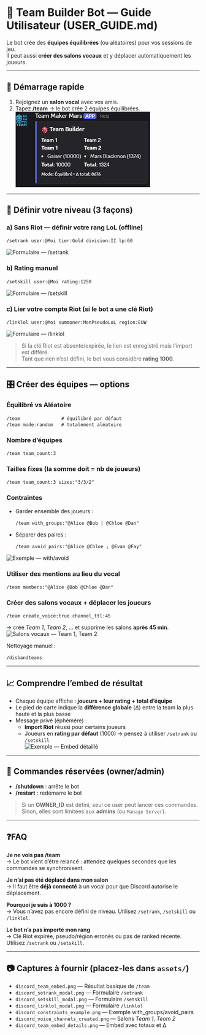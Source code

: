 # 📗 Team Builder Bot — Guide Utilisateur (USER_GUIDE.md)

Le bot crée des **équipes équilibrées** (ou aléatoires) pour vos sessions de jeu.  
Il peut aussi **créer des salons vocaux** et y déplacer automatiquement les joueurs.

---

## 🚀 Démarrage rapide

1) Rejoignez un **salon vocal** avec vos amis.  
2) Tapez **/team** → le bot crée 2 équipes équilibrées.  
![Exemple — Résultat /team](assets/discord_team_embed.png)

---

## 🧩 Définir votre niveau (3 façons)

### a) Sans Riot — définir votre **rang LoL** (offline)
```
/setrank user:@Moi tier:Gold division:II lp:60
```
![Formulaire — /setrank](assets/discord_setrank_modal.png)

### b) Rating **manuel**
```
/setskill user:@Moi rating:1250
```
![Formulaire — /setskill](assets/discord_setskill_modal.png)

### c) Lier votre **compte Riot** (si le bot a une clé Riot)
```
/linklol user:@Moi summoner:MonPseudoLoL region:EUW
```
![Formulaire — /linklol](assets/discord_linklol_modal.png)

> Si la clé Riot est absente/expirée, le lien est enregistré mais l’import est différé.  
> Tant que rien n’est défini, le bot vous considère **rating 1000**.

---

## 🎛️ Créer des équipes — options

### Équilibré vs Aléatoire
```
/team               # équilibré par défaut
/team mode:random   # totalement aléatoire
```

### Nombre d’équipes
```
/team team_count:3
```

### Tailles **fixes** (la somme doit = nb de joueurs)
```
/team team_count:3 sizes:"3/3/2"
```

### **Contraintes**
- Garder ensemble des joueurs :  
  ```
  /team with_groups:"@Alice @Bob | @Chloe @Dan"
  ```
- Séparer des paires :  
  ```
  /team avoid_pairs:"@Alice @Chloe ; @Evan @Fay"
  ```
![Exemple — with/avoid](assets/discord_constraints_example.png)

### Utiliser des **mentions** au lieu du vocal
```
/team members:"@Alice @Bob @Chloe @Dan"
```

### Créer des **salons vocaux** + déplacer les joueurs
```
/team create_voice:true channel_ttl:45
```
→ crée *Team 1*, *Team 2*, … et supprime les salons **après 45 min**.  
![Salons vocaux — Team 1, Team 2](assets/discord_voice_channels_created.png)

Nettoyage manuel :
```
/disbandteams
```

---

## 📈 Comprendre l’embed de résultat

- Chaque équipe affiche : **joueurs + leur rating + total d’équipe**  
- Le pied de carte indique la **différence globale** (Δ) entre la team la plus haute et la plus basse  
- Message privé (éphémère) :  
  - **Import Riot** réussi pour certains joueurs  
  - Joueurs en **rating par défaut** (1000) → pensez à utiliser `/setrank` ou `/setskill`  
![Exemple — Embed détaillé](assets/discord_team_embed_details.png)

---

## 🔐 Commandes réservées (owner/admin)

- **/shutdown** : arrête le bot  
- **/restart** : redémarre le bot

> Si un **OWNER_ID** est défini, seul ce user peut lancer ces commandes.  
> Sinon, elles sont limitées aux **admins** (ou `Manage Server`).

---

## ❓FAQ

**Je ne vois pas /team**  
→ Le bot vient d’être relancé : attendez quelques secondes que les commandes se synchronisent.

**Je n’ai pas été déplacé dans mon salon**  
→ Il faut être **déjà connecté** à un vocal pour que Discord autorise le déplacement.

**Pourquoi je suis à 1000 ?**  
→ Vous n’avez pas encore défini de niveau. Utilisez `/setrank`, `/setskill` ou `/linklol`.

**Le bot n’a pas importé mon rang**  
→ Clé Riot expirée, pseudo/région erronés ou pas de ranked récente. Utilisez `/setrank` ou `/setskill`.

---

## 📷 Captures à fournir (placez-les dans `assets/`)

- `discord_team_embed.png` — Résultat basique de `/team`
- `discord_setrank_modal.png` — Formulaire `/setrank`
- `discord_setskill_modal.png` — Formulaire `/setskill`
- `discord_linklol_modal.png` — Formulaire `/linklol`
- `discord_constraints_example.png` — Exemple with_groups/avoid_pairs
- `discord_voice_channels_created.png` — Salons *Team 1*, *Team 2*
- `discord_team_embed_details.png` — Embed avec totaux et Δ
